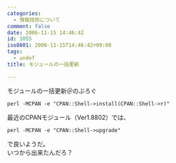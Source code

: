 ```yaml
---
categories:
  - 情報技術について
comment: false
date: 2006-11-15 14:46:42
id: 1055
iso8601: 2006-11-15T14:46:42+09:00
tags:
  - undef
title: モジュールの一括更新

---
```


<div class="entry-body">
                                 <p>モジュールの一括更新＠のぶろぐ</p>

<pre><code>perl -MCPAN -e "CPAN::Shell-&gt;install(CPAN::Shell-&gt;r)"</code></pre>

<p>最近のCPANモジュール（Ver1.8802）では、</p>

<pre><code>perl -MCPAN -e "CPAN::Shell-&gt;upgrade"</code></pre>

<p>で良いようだ。<br />
いつから出来たんだろ？</p>
                              </div>
    	